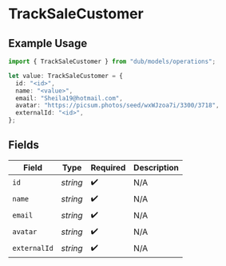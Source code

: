 # TrackSaleCustomer

## Example Usage

```typescript
import { TrackSaleCustomer } from "dub/models/operations";

let value: TrackSaleCustomer = {
  id: "<id>",
  name: "<value>",
  email: "Sheila19@hotmail.com",
  avatar: "https://picsum.photos/seed/wxWJzoa7i/3300/3718",
  externalId: "<id>",
};
```

## Fields

| Field              | Type               | Required           | Description        |
| ------------------ | ------------------ | ------------------ | ------------------ |
| `id`               | *string*           | :heavy_check_mark: | N/A                |
| `name`             | *string*           | :heavy_check_mark: | N/A                |
| `email`            | *string*           | :heavy_check_mark: | N/A                |
| `avatar`           | *string*           | :heavy_check_mark: | N/A                |
| `externalId`       | *string*           | :heavy_check_mark: | N/A                |